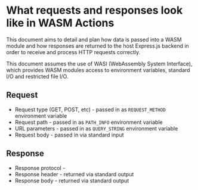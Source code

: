 # What requests and responses look like in WASM Actions

This document aims to detail and plan how data is passed into a WASM module and how responses
are returned to the host Express.js backend in order to receive and process HTTP requests
correctly.

This document assumes the use of WASI (WebAssembly System Interface), which provides WASM
modules access to environment variables, standard I/O and restricted file I/O.

## Request

- Request type (GET, POST, etc) - passed in as `REQUEST_METHOD` environment variable
- Request path - passed in as `PATH_INFO` environment variable
- URL parameters - passed in as `QUERY_STRING` environment variable
- Request body - passed in via standard input

## Response

- Response protocol - 
- Response header - returned via standard output
- Response body - returned via standard output 
